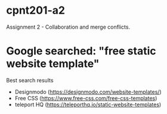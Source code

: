 # cpnt201-a2
Assignment 2 - Collaboration and merge conflicts.
# Google searched: "free static website template"
 Best search results
  - Designmodo (https://designmodo.com/website-templates/)
   - Free CSS (https://www.free-css.com/free-css-templates)
   - teleport HQ (https://teleporthq.io/static-website-templates)
   

